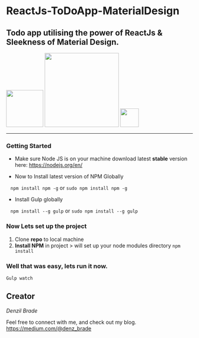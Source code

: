 # ReactJs-ToDoApp-MaterialDesign
## Todo app utilising the power of ReactJs &amp; Sleekness of Material Design.

<img src ="http://sc5.io/blog/wp-content/uploads/2014/06/react.png" width="100px">
<img src="https://github.com/reactjs/react-router/blob/master/logo/vertical@2x.png" width="200px">
<img src="https://raw.githubusercontent.com/gulpjs/artwork/master/gulp-2x.png" width="50px">

***

### Getting Started 

* Make sure Node JS is on your machine download latest **stable** version here:
https://nodejs.org/en/

* Now to Install latest version of NPM Globally

&nbsp;&nbsp; ` npm install npm -g ` or ` sudo npm install npm -g `

* Install Gulp globally

&nbsp;&nbsp; ` npm install --g gulp ` or ` sudo npm install --g gulp `

### Now Lets set up the project 

1. Clone **repo** to local machine
2. **Install NPM** in project > will set up your node modules directory `npm install`


### Well that was easy, lets run it now.

` Gulp watch `

## Creator

*Denzil Brade* 

Feel free to connect with me, and check out my blog.
<https://medium.com/@denz_brade>

